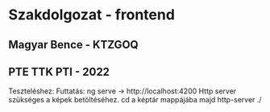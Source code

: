 # Szakdolgozat - frontend
## Magyar Bence - KTZGOQ
## PTE TTK PTI - 2022


Teszteléshez:
Futtatás: ng serve -> http://localhost:4200
Http server szükséges a képek betöltéséhez. cd a képtár mappájába majd http-server ./
